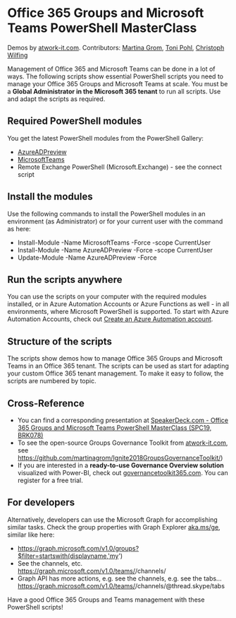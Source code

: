 # Office 365 Groups and Microsoft Teams PowerShell MasterClass

Demos by [atwork-it.com](https://www.atwork-it.com/).
Contributors: [Martina Grom](https://twitter.com/magrom), [Toni Pohl](https://twitter.com/atwork), [Christoph Wilfing](https://twitter.com/cwilfing)

Management of Office 365 and Microsoft Teams can be done in a lot of ways. The following scripts show essential PowerShell scripts you need to manage your Office 365 Groups and Microsoft Teams at scale. You must be a **Global Administrator in the Microsoft 365 tenant** to run all scripts. Use and adapt the scripts as required.

## Required PowerShell modules

You get the latest PowerShell modules from the PowerShell Gallery:

- [AzureADPreview](https://www.powershellgallery.com/packages/AzureADPreview/2.0.2.17)
- [MicrosoftTeams](https://www.powershellgallery.com/packages/MicrosoftTeams/1.0.0)
- Remote Exchange PowerShell (Microsoft.Exchange) - see the connect script

## Install the modules

Use the following commands to install the PowerShell modules in an environment (as Administrator) or for your current user with the command as here:

- Install-Module -Name MicrosoftTeams -Force -scope CurrentUser
- Install-Module -Name AzureADPreview -Force -scope CurrentUser
- Update-Module -Name AzureADPreview -Force

## Run the scripts anywhere

You can use the scripts on your computer with the required modules installed, or in Azure Automation Accounts or Azure Functions as well - in all environments, where Microsoft PowerShell is supported. To start with Azure Automation Accounts, check out [Create an Azure Automation account](https://docs.microsoft.com/en-us/azure/automation/automation-quickstart-create-account).

## Structure of the scripts

The scripts show demos how to manage  Office 365 Groups and Microsoft Teams in an Office 365 tenant. The scripts can be used as start for adapting your custom Office 365 tenant management. To make it easy to follow, the scripts are numbered by topic.

## Cross-Reference

- You can find a corresponding presentation at [SpeakerDeck.com - Office 365 Groups and Microsoft Teams PowerShell MasterClass (SPC19, BRK078)](https://speakerdeck.com/atwork/office-365-groups-and-microsoft-teams-powershell-masterclass-spc19-brk078)
- To see the open-source Groups Governance Toolkit from [atwork-it.com](https://www.atwork-it.com/), see https://github.com/martinagrom/Ignite2018GroupsGovernanceToolkit/) 
- If you are interested in a **ready-to-use Governance Overview solution** visualized with Power-BI, check out [governancetoolkit365.com](https://governancetoolkit365.com/). You can register for a free trial.

## For developers

Alternatively, developers can use the Microsoft Graph for accomplishing similar tasks. Check the group properties with Graph Explorer [aka.ms/ge](https://aka.ms/ge), similar like here:

- https://graph.microsoft.com/v1.0/groups?$filter=startswith(displayname,'my')
- See the channels, etc. https://graph.microsoft.com/v1.0/teams/<GroupID>/channels/
- Graph API has more actions, e.g. see the channels, e.g. see the tabs... https://graph.microsoft.com/v1.0/teams/<GroupID>/channels/<ChannelID>@thread.skype/tabs

Have a good Office 365 Groups and Teams management with these PowerShell scripts!
